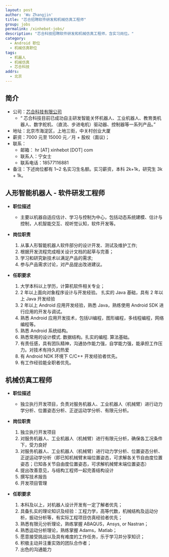 ```yaml
---
layout: post
author: 'Wu Zhangjin'
title: "芯合招聘软件研发和机械仿真工程师"
group: jobs
permalink: /xinhebot-jobs/
description: "芯合科技招聘软件研发和机械仿真工程师，含实习岗位。"
category:
  - Android 职位
  - 机械仿真职位
tags:
  - 机器人
  - 机械仿真
  - 芯合科技
addrs:
  - 北京
---
```


## 简介

* 公司：[芯合科技有限公司](http://www.xinhebot.com)
  * “ 芯合科技目前已成功自主研发智能关怀机器人、工业机器人、教育类机器人、数字舵机、（直流、步进电机）驱动器、控制器等一系列产品。”
* 地址：北京市海淀区，上地三街，中关村创业大厦
* 薪资：7000 元至 15000 元／月 + 股权（面议)；
* 联系：
  * 邮箱： hr [AT] xinhebot [DOT] com
  * 联系人：宁女士
  * 联系电话：18577116881
* 备注：下述岗位都有 1~2 名实习生名额。实习薪资，本科 2k+1k，研究生 3k + 1k。

## 人形智能机器人 - 软件研发工程师

* __职位描述__
  * 主要以机器自适应估计、学习与控制为中心，包括动态系统建模、估计与控制，人机智能交互、视听觉认知，软件开发等。

* __岗位职责__

  1. 从事人形智能机器人软件部分的设计开发、测试及维护工作;
  2. 根据开发流程完成相关设计文档的起草与完善；
  3. 学习和研究新技术以满足产品的需求;
  4. 参与产品需求讨论，对产品提出改进建议。

* __任职要求__

  1. 大学本科以上学历，计算机软件相关专业；
  2. 2 年以上面向对象程序设计与开发经验。 扎实的 Java 基础，具有 2 年以上 Java 开发经验
  3. 2 年以上 Android 应用开发经验，熟悉 Java，熟练使用 Android SDK 进行应用的开发与调试。
  4. 熟悉 Android 应用开发技术，包括UI编程，图形编程，多线程编程，网络编程等。
  5. 熟悉 Android 系统结构。
  6. 熟悉常用的设计模式. 数据结构。扎实的编程. 算法基础。
  7. 有责任感，具有团队精神，沟通协作能力强，自学能力强，能承担工作压力。对技术有持久的热爱
  8. 有 Android NDK 环境下 C/C++ 开发经验者优先。
  9. 有工作经验能全职者优先。

## 机械仿真工程师

* __职位描述__
  * 独立执行开发项目，负责对服务机器人、工业机器人（机械臂）进行动力学分析、位置姿态分析、正逆运动学分析、有限元分析。

* __岗位职责__

  1. 独立执行开发项目
  2. 对服务机器人、工业机器人（机械臂）进行有限元分析，确保各工况条件下，受力良好
  3. 对服务机器人、工业机器人（机械臂）进行动力学分析、位置姿态分析、正逆运动学分析（即已知机械臂末端位置姿态，可求解各关节自由度位置姿态；已知各关节自由度位置姿态，可求解机械臂末端位置姿态）
  4. 提出改善意见，与结构工程师一起完善结构设计
  5. 撰写技术报告
  6. 开发项目管理

* __任职要求__

  1. 本科及以上，对机器人设计开发有一定了解者优先；
  2. 具备扎实的理论知识及经验：工程力学，高等代数，机械结构及运动分析，振动分析等，有实际工程项目仿真经验者优先；
  3. 熟悉有限元分析理论，熟练掌握 ABAQUS，Ansys, or Nastran；
  4. 熟悉运动分析理论，熟练掌握 Adams，Matlab；
  5. 愿意接受挑战以及具有难度的工作任务，乐于学习并分享知识；
  6. 积极主动并注重实效的团队合作者；
  7. 出色的沟通能力
